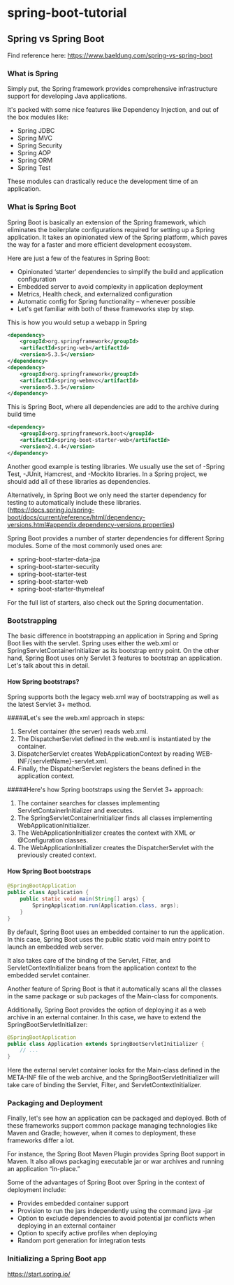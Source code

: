 # spring-boot-tutorial

## Spring vs Spring Boot

Find reference here: https://www.baeldung.com/spring-vs-spring-boot


### What is Spring
Simply put, the Spring framework provides comprehensive infrastructure support for developing Java applications.

It's packed with some nice features like Dependency Injection, and out of the box modules like:

- Spring JDBC
- Spring MVC
- Spring Security
- Spring AOP
- Spring ORM
- Spring Test

These modules can drastically reduce the development time of an application.

### What is Spring Boot
Spring Boot is basically an extension of the Spring framework, which eliminates the boilerplate configurations required for setting up a Spring application.
It takes an opinionated view of the Spring platform, which paves the way for a faster and more efficient development ecosystem.

Here are just a few of the features in Spring Boot:

- Opinionated ‘starter' dependencies to simplify the build and application configuration
- Embedded server to avoid complexity in application deployment
- Metrics, Health check, and externalized configuration
- Automatic config for Spring functionality – whenever possible
- Let's get familiar with both of these frameworks step by step.


This is how you would setup a webapp in Spring

```xml
<dependency>
    <groupId>org.springframework</groupId>
    <artifactId>spring-web</artifactId>
    <version>5.3.5</version>
</dependency>
<dependency>
    <groupId>org.springframework</groupId>
    <artifactId>spring-webmvc</artifactId>
    <version>5.3.5</version>
</dependency>
```

This is Spring Boot, where all dependencies are add to the archive during build time

```xml
<dependency>
    <groupId>org.springframework.boot</groupId>
    <artifactId>spring-boot-starter-web</artifactId>
    <version>2.4.4</version>
</dependency>
```

Another good example is testing libraries. We usually use the set of 
-Spring Test, 
-JUnit, Hamcrest, and 
-Mockito libraries. 
In a Spring project, we should add all of these libraries as dependencies.

Alternatively, in Spring Boot we only need the starter dependency for testing to automatically include these libraries. (https://docs.spring.io/spring-boot/docs/current/reference/html/dependency-versions.html#appendix.dependency-versions.properties)

Spring Boot provides a number of starter dependencies for different Spring modules. Some of the most commonly used ones are:

- spring-boot-starter-data-jpa
- spring-boot-starter-security
- spring-boot-starter-test
- spring-boot-starter-web
- spring-boot-starter-thymeleaf

For the full list of starters, also check out the Spring documentation.

### Bootstrapping
The basic difference in bootstrapping an application in Spring and Spring Boot lies with the servlet. Spring uses either the web.xml or SpringServletContainerInitializer as its bootstrap entry point.
On the other hand, Spring Boot uses only Servlet 3 features to bootstrap an application. Let's talk about this in detail.

#### How Spring bootstraps?
Spring supports both the legacy web.xml way of bootstrapping as well as the latest Servlet 3+ method.

#####Let's see the web.xml approach in steps:

1. Servlet container (the server) reads web.xml.
2. The DispatcherServlet defined in the web.xml is instantiated by the container.
3. DispatcherServlet creates WebApplicationContext by reading WEB-INF/{servletName}-servlet.xml.
4. Finally, the DispatcherServlet registers the beans defined in the application context.

#####Here's how Spring bootstraps using the Servlet 3+ approach:

1. The container searches for classes implementing ServletContainerInitializer and executes.
2. The SpringServletContainerInitializer finds all classes implementing WebApplicationInitializer.
3. The WebApplicationInitializer creates the context with XML or @Configuration classes.
4. The WebApplicationInitializer creates the DispatcherServlet with the previously created context.

#### How Spring Boot bootstraps

```java
@SpringBootApplication
public class Application {
    public static void main(String[] args) {
        SpringApplication.run(Application.class, args);
    }
}
```

By default, Spring Boot uses an embedded container to run the application. In this case, Spring Boot uses the public static void main entry point to launch an embedded web server.

It also takes care of the binding of the Servlet, Filter, and ServletContextInitializer beans from the application context to the embedded servlet container.

Another feature of Spring Boot is that it automatically scans all the classes in the same package or sub packages of the Main-class for components.

Additionally, Spring Boot provides the option of deploying it as a web archive in an external container. In this case, we have to extend the SpringBootServletInitializer:

```java
@SpringBootApplication
public class Application extends SpringBootServletInitializer {
    // ...
}
```
Here the external servlet container looks for the Main-class defined in the META-INF file of the web archive, and the SpringBootServletInitializer will take care of binding the Servlet, Filter, and ServletContextInitializer.

### Packaging and Deployment

Finally, let's see how an application can be packaged and deployed. Both of these frameworks support common package managing technologies like Maven and Gradle; however, when it comes to deployment, these frameworks differ a lot.

For instance, the Spring Boot Maven Plugin provides Spring Boot support in Maven. It also allows packaging executable jar or war archives and running an application “in-place.”

Some of the advantages of Spring Boot over Spring in the context of deployment include:

- Provides embedded container support
- Provision to run the jars independently using the command java -jar
- Option to exclude dependencies to avoid potential jar conflicts when deploying in an external container
- Option to specify active profiles when deploying
- Random port generation for integration tests

### Initializing a Spring Boot app

https://start.spring.io/